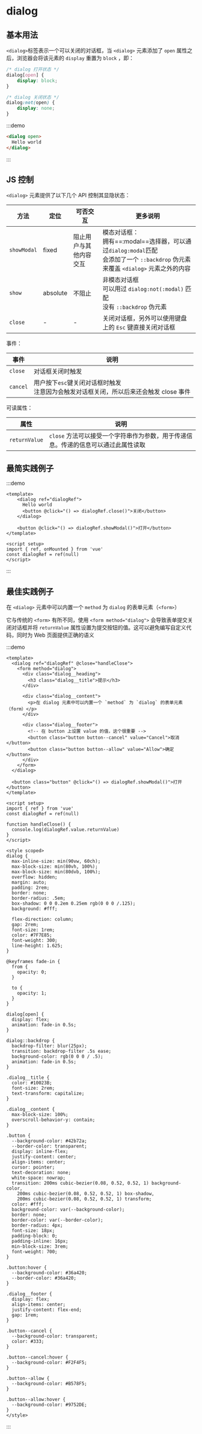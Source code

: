 # dialog

## 基本用法

`<dialog>`标签表示一个可以关闭的对话框，当 `<dialog>` 元素添加了 `open` 属性之后，浏览器会将该元素的 `display` 重置为 `block` ，即：

```css
/* dialog 打开状态 */
dialog[open] {
    display: block;
}

/* dialog 关闭状态 */
dialog:not(open) {
    display: none;
}
```

:::demo

```html
<dialog open>
  Hello world
</dialog>
```

:::

## JS 控制

`<dialog>` 元素提供了以下几个 API 控制其显隐状态：

| 方法        | 定位     | 可否交互               | 更多说明                                                     |
| ----------- | -------- | ---------------------- | ------------------------------------------------------------ |
| `showModal` | fixed    | 阻止用户与其他内容交互 | 模态对话框：<br />拥有==:modal==选择器，可以通过`dialog:modal`匹配<br />会添加了一个 `::backdrop` 伪元素来覆盖 `<dialog>` 元素之外的内容 |
| `show`      | absolute | 不阻止                 | 非模态对话框<br />可以用过 `dialog:not(:modal)` 匹配<br />没有 `::backdrop` 伪元素 |
| `close`     | -        | -                      | 关闭对话框，另外可以使用键盘上的 `Esc` 键直接关闭对话框      |

事件：

| 事件     | 说明                                                         |
| -------- | ------------------------------------------------------------ |
| `close`  | 对话框关闭时触发                                             |
| `cancel` | 用户按下`esc`键关闭对话框时触发<br />注意因为会触发对话框关闭，所以后来还会触发 close 事件 |

可读属性：

| 属性          | 说明                                                         |
| ------------- | ------------------------------------------------------------ |
| `returnValue` | `close` 方法可以接受一个字符串作为参数，用于传递信息。传递的信息可以通过此属性读取 |

## 最简实践例子

:::demo

```vue
<template>
	<dialog ref="dialogRef">
      Hello world
      <button @click="() => dialogRef.close()">关闭</button>
    </dialog>

	<button @click="() => dialogRef.showModal()">打开</button>
</template>

<script setup>
import { ref, onMounted } from 'vue'
const dialogRef = ref(null)
</script>
```

:::

## 最佳实践例子

在 `<dialog>` 元素中可以内置一个 `method` 为 `dialog` 的表单元素（`<form>`）

它与传统的 `<form>` 有所不同，使用 `<form method="dialog">` 会导致表单提交关闭对话框并将 `returnValue` 属性设置为提交按钮的值。这可以避免编写自定义代码，同时为 Web 页面提供正确的语义

:::demo

```vue
<template>
  <dialog ref="dialogRef" @close="handleClose">
    <form method="dialog">
      <div class="dialog__heading">
        <h3 class="dialog__title">提示</h3>
      </div>

      <div class="dialog__content">
        <p>在 dialog 元素中可以内置一个 `method` 为 `dialog` 的表单元素（form）</p>
      </div>

      <div class="dialog__footer">
        <!-- 在 button 上设置 value 的值，这个很重要 -->
        <button class="button button--cancel" value="Cancel">取消</button>
        <button class="button button--allow" value="Allow">确定</button>
      </div>
    </form>
  </dialog>

  <button class="button" @click="() => dialogRef.showModal()">打开</button>
</template>

<script setup>
import { ref } from 'vue'
const dialogRef = ref(null)

function handleClose() {
  console.log(dialogRef.value.returnValue)
}
</script>

<style scoped>
dialog {
  max-inline-size: min(90vw, 60ch);
  max-block-size: min(80vh, 100%);
  max-block-size: min(80dvb, 100%);
  overflow: hidden;
  margin: auto;
  padding: 2rem;
  border: none;
  border-radius: .5em;
  box-shadow: 0 0 0.2em 0.25em rgb(0 0 0 /.125);
  background: #fff;

  flex-direction: column;
  gap: 2rem;
  font-size: 1rem;
  color: #7F7E85;
  font-weight: 300;
  line-height: 1.625;
}
    
@keyframes fade-in {
  from {
    opacity: 0;
  }

  to {
    opacity: 1;
  }
}

dialog[open] {
  display: flex;
  animation: fade-in 0.5s;
}

dialog::backdrop {
  backdrop-filter: blur(25px);
  transition: backdrop-filter .5s ease;
  background-color: rgb(0 0 0 / .5);
  animation: fade-in 0.5s;
}

.dialog__title {
  color: #10023B;
  font-size: 2rem;
  text-transform: capitalize;
}

.dialog__content {
  max-block-size: 100%;
  overscroll-behavior-y: contain;
}

.button {
  --background-color: #42b72a;
  --border-color: transparent;
  display: inline-flex;
  justify-content: center;
  align-items: center;
  cursor: pointer;
  text-decoration: none;
  white-space: nowrap;
  transition: 200ms cubic-bezier(0.08, 0.52, 0.52, 1) background-color,
    200ms cubic-bezier(0.08, 0.52, 0.52, 1) box-shadow,
    200ms cubic-bezier(0.08, 0.52, 0.52, 1) transform;
  color: #fff;
  background-color: var(--background-color);
  border: none;
  border-color: var(--border-color);
  border-radius: 4px;
  font-size: 18px;
  padding-block: 0;
  padding-inline: 16px;
  min-block-size: 3rem;
  font-weight: 700;
}

.button:hover {
  --background-color: #36a420;
  --border-color: #36a420;
}

.dialog__footer {
  display: flex;
  align-items: center;
  justify-content: flex-end;
  gap: 1rem;
}

.button--cancel {
  --background-color: transparent;
  color: #333;
}

.button--cancel:hover {
  --background-color: #F2F4F5;
}

.button--allow {
  --background-color: #B578F5;
}

.button--allow:hover {
  --background-color: #9752DE;
}
</style>
```

:::